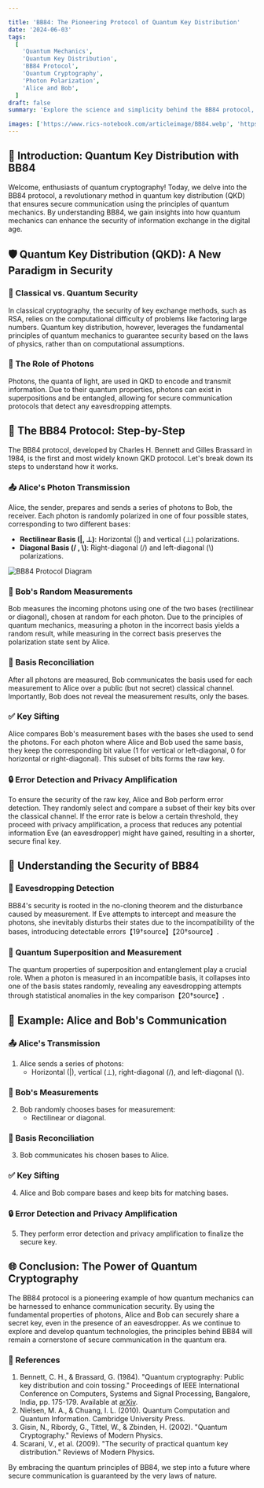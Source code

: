 ```yaml
---

title: 'BB84: The Pioneering Protocol of Quantum Key Distribution'
date: '2024-06-03'
tags:
  [
    'Quantum Mechanics',
    'Quantum Key Distribution',
    'BB84 Protocol',
    'Quantum Cryptography',
    'Photon Polarization',
    'Alice and Bob',
  ]
draft: false
summary: 'Explore the science and simplicity behind the BB84 protocol, the cornerstone of quantum key distribution. Learn how Alice and Bob use quantum mechanics to securely share a secret key, even in the presence of an eavesdropper.'

images: ['https://www.rics-notebook.com/articleimage/BB84.webp', 'https://www.rics-notebook.com/articleimage/cyber/BB84_1_20240714_155242.webp']
---
```


## 🔬 Introduction: Quantum Key Distribution with BB84

Welcome, enthusiasts of quantum cryptography! Today, we delve into the BB84 protocol, a revolutionary method in quantum key distribution (QKD) that ensures secure communication using the principles of quantum mechanics. By understanding BB84, we gain insights into how quantum mechanics can enhance the security of information exchange in the digital age.

## 🛡️ Quantum Key Distribution (QKD): A New Paradigm in Security

### 🔐 Classical vs. Quantum Security

In classical cryptography, the security of key exchange methods, such as RSA, relies on the computational difficulty of problems like factoring large numbers. Quantum key distribution, however, leverages the fundamental principles of quantum mechanics to guarantee security based on the laws of physics, rather than on computational assumptions.

### 🧩 The Role of Photons

Photons, the quanta of light, are used in QKD to encode and transmit information. Due to their quantum properties, photons can exist in superpositions and be entangled, allowing for secure communication protocols that detect any eavesdropping attempts.

## 🌟 The BB84 Protocol: Step-by-Step

The BB84 protocol, developed by Charles H. Bennett and Gilles Brassard in 1984, is the first and most widely known QKD protocol. Let's break down its steps to understand how it works.

### 📤 Alice's Photon Transmission

Alice, the sender, prepares and sends a series of photons to Bob, the receiver. Each photon is randomly polarized in one of four possible states, corresponding to two different bases:
- **Rectilinear Basis (|, ⊥)**: Horizontal (|) and vertical (⊥) polarizations.
- **Diagonal Basis (/ , \\)**: Right-diagonal (/) and left-diagonal (\\) polarizations.

![BB84 Protocol Diagram](https://www.rics-notebook.com/articleimage/cyber/BB84_1_20240714_155242.webp)

### 📡 Bob's Random Measurements

Bob measures the incoming photons using one of the two bases (rectilinear or diagonal), chosen at random for each photon. Due to the principles of quantum mechanics, measuring a photon in the incorrect basis yields a random result, while measuring in the correct basis preserves the polarization state sent by Alice.

### 💬 Basis Reconciliation

After all photons are measured, Bob communicates the basis used for each measurement to Alice over a public (but not secret) classical channel. Importantly, Bob does not reveal the measurement results, only the bases.

### ✅ Key Sifting

Alice compares Bob's measurement bases with the bases she used to send the photons. For each photon where Alice and Bob used the same basis, they keep the corresponding bit value (1 for vertical or left-diagonal, 0 for horizontal or right-diagonal). This subset of bits forms the raw key.

### 🔒 Error Detection and Privacy Amplification

To ensure the security of the raw key, Alice and Bob perform error detection. They randomly select and compare a subset of their key bits over the classical channel. If the error rate is below a certain threshold, they proceed with privacy amplification, a process that reduces any potential information Eve (an eavesdropper) might have gained, resulting in a shorter, secure final key.

## 🧠 Understanding the Security of BB84

### 📡 Eavesdropping Detection

BB84's security is rooted in the no-cloning theorem and the disturbance caused by measurement. If Eve attempts to intercept and measure the photons, she inevitably disturbs their states due to the incompatibility of the bases, introducing detectable errors【19†source】【20†source】.

### 🔄 Quantum Superposition and Measurement

The quantum properties of superposition and entanglement play a crucial role. When a photon is measured in an incompatible basis, it collapses into one of the basis states randomly, revealing any eavesdropping attempts through statistical anomalies in the key comparison【20†source】.

## 🧮 Example: Alice and Bob's Communication

### 📤 Alice's Transmission

1. Alice sends a series of photons:
   - Horizontal (|), vertical (⊥), right-diagonal (/), and left-diagonal (\\).

### 📡 Bob's Measurements

2. Bob randomly chooses bases for measurement:
   - Rectilinear or diagonal.

### 💬 Basis Reconciliation

3. Bob communicates his chosen bases to Alice.

### ✅ Key Sifting

4. Alice and Bob compare bases and keep bits for matching bases.

### 🔒 Error Detection and Privacy Amplification

5. They perform error detection and privacy amplification to finalize the secure key.

## 🌐 Conclusion: The Power of Quantum Cryptography

The BB84 protocol is a pioneering example of how quantum mechanics can be harnessed to enhance communication security. By using the fundamental properties of photons, Alice and Bob can securely share a secret key, even in the presence of an eavesdropper. As we continue to explore and develop quantum technologies, the principles behind BB84 will remain a cornerstone of secure communication in the quantum era.

### 📜 References

1. Bennett, C. H., & Brassard, G. (1984). "Quantum cryptography: Public key distribution and coin tossing." Proceedings of IEEE International Conference on Computers, Systems and Signal Processing, Bangalore, India, pp. 175-179. Available at [arXiv](https://arxiv.org/abs/2003.06557).
2. Nielsen, M. A., & Chuang, I. L. (2010). Quantum Computation and Quantum Information. Cambridge University Press.
3. Gisin, N., Ribordy, G., Tittel, W., & Zbinden, H. (2002). "Quantum Cryptography." Reviews of Modern Physics.
4. Scarani, V., et al. (2009). "The security of practical quantum key distribution." Reviews of Modern Physics.

By embracing the quantum principles of BB84, we step into a future where secure communication is guaranteed by the very laws of nature.